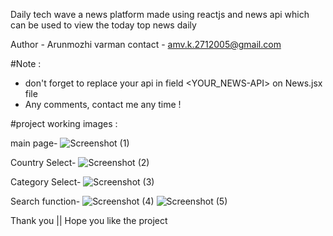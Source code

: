 Daily tech wave a news platform made using reactjs and news api which can be used to view the today top news daily
 
 Author - Arunmozhi varman
 contact - amv.k.2712005@gmail.com

#Note : 
 - don't forget to replace your api in field <YOUR_NEWS-API> on News.jsx file
 - Any comments, contact me any time ! 

#project working images :

main page-
![Screenshot (1)](https://github.com/AMV0027/reactjs-news_api/assets/129928410/44014060-7ff2-4269-815d-39c04c4ca839)

Country Select-
![Screenshot (2)](https://github.com/AMV0027/reactjs-news_api/assets/129928410/e90c95a0-2bb5-4b3f-8282-c280fffd8a29)

Category Select-
![Screenshot (3)](https://github.com/AMV0027/reactjs-news_api/assets/129928410/cbf11afb-2df7-4d29-94e0-0b9cdf9be75c)

Search function-
![Screenshot (4)](https://github.com/AMV0027/reactjs-news_api/assets/129928410/7fcfdf9e-9a0e-4a5c-b647-ed390bc310bf)
![Screenshot (5)](https://github.com/AMV0027/reactjs-news_api/assets/129928410/1801575a-27de-46f6-9ff6-cfd6a8363d3c)

Thank you || Hope you like the project




